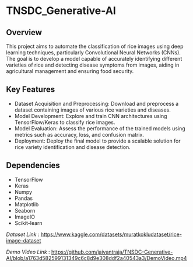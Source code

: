 # TNSDC_Generative-AI

## Overview
This project aims to automate the classification of rice images using deep learning techniques, particularly Convolutional Neural Networks (CNNs). The goal is to develop a model capable of accurately identifying different varieties of rice and detecting disease symptoms from images, aiding in agricultural management and ensuring food security.

## Key Features
* Dataset Acquisition and Preprocessing: Download and preprocess a dataset containing images of various rice varieties and diseases.
* Model Development: Explore and train CNN architectures using TensorFlow/Keras to classify rice images.
* Model Evaluation: Assess the performance of the trained models using metrics such as accuracy, loss, and confusion matrix.
* Deployment: Deploy the final model to provide a scalable solution for rice variety identification and disease detection.

## Dependencies
* TensorFlow
* Keras
* Numpy
* Pandas
* Matplotlib
* Seaborn
* ImageIO
* Scikit-learn

_Dataset Link_ : https://www.kaggle.com/datasets/muratkokludataset/rice-image-dataset

_Demo Video Link_ : https://github.com/jaivantraja/TNSDC-Generative-AI/blob/a1763d582599131349c6c8d9e308ddf2a40543a3/DemoVideo.mp4

